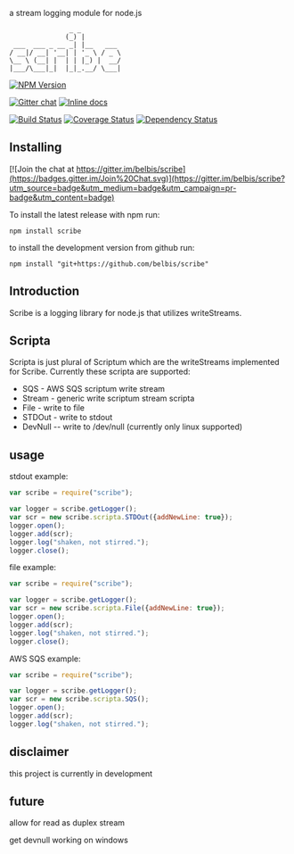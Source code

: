 
a stream logging module for node.js

                   _ _          
                  (_) |         
     ___  ___ _ __ _| |__   ___ 
    / __|/ __| '__| | '_ \ / _ \
    \__ \ (__| |  | | |_) |  __/
    |___/\___|_|  |_|_.__/ \___|
                            
                            

[![NPM Version](https://nodei.co/npm/node-scribe.png?downloads=true)](https://npmjs.org/package/node-scribe)

[![Gitter chat](https://badges.gitter.im/gitterHQ/gitter.png)](https://gitter.im/belbis/scribe) [![Inline docs](http://inch-ci.org/github/belbis/scribe.svg?branch=master)](http://inch-ci.org/github/belbis/scribe)

[![Build Status](https://secure.travis-ci.org/belbis/scribe.png?branch=master)](http://travis-ci.org/belbis/scribe) [![Coverage Status](https://coveralls.io/repos/belbis/scribe/badge.svg)](https://coveralls.io/r/belbis/scribe) [![Dependency Status](https://gemnasium.com/belbis/scribe.svg)](https://gemnasium.com/belbis/scribe)


## Installing

[![Join the chat at https://gitter.im/belbis/scribe](https://badges.gitter.im/Join%20Chat.svg)](https://gitter.im/belbis/scribe?utm_source=badge&utm_medium=badge&utm_campaign=pr-badge&utm_content=badge)

To install the latest release with npm run:

```npm install scribe```

to install the development version from github run:

```npm install "git+https://github.com/belbis/scribe"```

## Introduction

Scribe is a logging library for node.js that utilizes writeStreams.

## Scripta

Scripta is just plural of Scriptum which are the writeStreams implemented for Scribe. Currently these scripta are supported:

* SQS - AWS SQS scriptum write stream
* Stream - generic write scriptum stream scripta
* File - write to file
* STDOut - write to stdout
* DevNull -- write to /dev/null (currently only linux supported)

## usage

stdout example:
```javascript
var scribe = require("scribe");

var logger = scribe.getLogger();
var scr = new scribe.scripta.STDOut({addNewLine: true});
logger.open();
logger.add(scr);
logger.log("shaken, not stirred.");
logger.close();
```

file example:
```javascript
var scribe = require("scribe");

var logger = scribe.getLogger();
var scr = new scribe.scripta.File({addNewLine: true});
logger.open();
logger.add(scr);
logger.log("shaken, not stirred.");
logger.close();
```

AWS SQS example:
```javascript
var scribe = require("scribe");

var logger = scribe.getLogger();
var scr = new scribe.scripta.SQS();
logger.open();
logger.add(scr);
logger.log("shaken, not stirred.");
```

## disclaimer

this project is currently in development

## future

allow for read as duplex stream

get devnull working on windows
